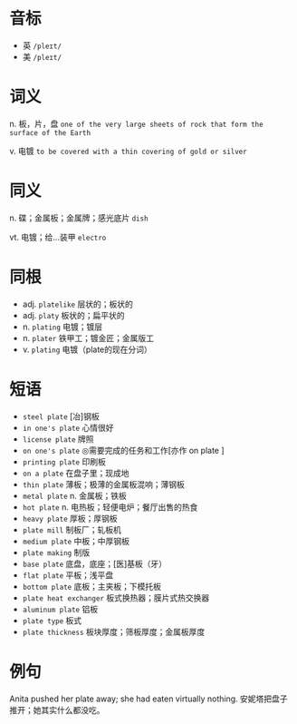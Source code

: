 # 音标

- 英 `/pleɪt/`
- 美 `/pleɪt/`

# 词义

n. 板，片，盘
`one of the very large sheets of rock that form the surface of the Earth`

v. 电镀
`to be covered with a thin covering of gold or silver`

# 同义

n. 碟；金属板；金属牌；感光底片
`dish`

vt. 电镀；给…装甲
`electro`

# 同根

- adj. `platelike` 层状的；板状的
- adj. `platy` 板状的；扁平状的
- n. `plating` 电镀；镀层
- n. `plater` 铁甲工；镀金匠；金属版工
- v. `plating` 电镀（plate的现在分词）

# 短语

- `steel plate` [冶]钢板
- `in one's plate` 心情很好
- `license plate` 牌照
- `on one's plate` ◎需要完成的任务和工作[亦作 on plate ]
- `printing plate` 印刷板
- `on a plate` 在盘子里；现成地
- `thin plate` 薄板；极薄的金属板混响；薄钢板
- `metal plate` n. 金属板；铁板
- `hot plate` n. 电热板；轻便电炉；餐厅出售的热食
- `heavy plate` 厚板；厚钢板
- `plate mill` 制板厂；轧板机
- `medium plate` 中板；中厚钢板
- `plate making` 制版
- `base plate` 底盘，底座；[医]基板（牙）
- `flat plate` 平板；浅平盘
- `bottom plate` 底板；主夹板；下模托板
- `plate heat exchanger` 板式换热器；膜片式热交换器
- `aluminum plate` 铝板
- `plate type` 板式
- `plate thickness` 板块厚度；筛板厚度；金属板厚度

# 例句

Anita pushed her plate away; she had eaten virtually nothing.
安妮塔把盘子推开；她其实什么都没吃。


